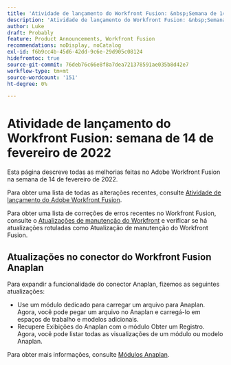```yaml
---
title: 'Atividade de lançamento do Workfront Fusion: &nbsp;Semana de 14 de fevereiro de 2022'
description: 'Atividade de lançamento do Workfront Fusion: &nbsp;Semana de 14 de fevereiro de 2022'
author: Luke
draft: Probably
feature: Product Announcements, Workfront Fusion
recommendations: noDisplay, noCatalog
exl-id: f6b9cc4b-45d6-42dd-9c6e-29d905c08124
hidefromtoc: true
source-git-commit: 76deb76c66e8f8a7dea721378591ae035b8d42e7
workflow-type: tm+mt
source-wordcount: '151'
ht-degree: 0%

---
```


# Atividade de lançamento do Workfront Fusion: semana de 14 de fevereiro de 2022

Esta página descreve todas as melhorias feitas no Adobe Workfront Fusion na semana de 14 de fevereiro de 2022.

Para obter uma lista de todas as alterações recentes, consulte [Atividade de lançamento do Adobe Workfront Fusion](../../../product-announcements/product-releases/fusion-release-activity/fusion-release-activity.md).

Para obter uma lista de correções de erros recentes no Workfront Fusion, consulte o [Atualizações de manutenção do Workfront](https://experienceleague.adobe.com/docs/workfront-known-issues/releases/current-updates.html) e verificar se há atualizações rotuladas como Atualização de manutenção do Workfront Fusion.

## Atualizações no conector do Workfront Fusion Anaplan

Para expandir a funcionalidade do conector Anaplan, fizemos as seguintes atualizações:

* Use um módulo dedicado para carregar um arquivo para Anaplan. Agora, você pode pegar um arquivo no Anaplan e carregá-lo em espaços de trabalho e modelos adicionais.
* Recupere Exibições do Anaplan com o módulo Obter um Registro. Agora, você pode listar todas as visualizações de um módulo ou modelo Anaplan.

Para obter mais informações, consulte [Módulos Anaplan](../../../workfront-fusion/apps-and-their-modules/anaplan-modules.md).
